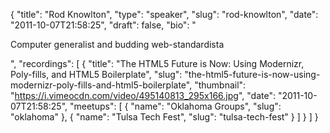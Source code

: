 {
  "title": "Rod Knowlton",
  "type": "speaker",
  "slug": "rod-knowlton",
  "date": "2011-10-07T21:58:25",
  "draft": false,
  "bio": "<p>Computer generalist and budding web-standardista</p>",
  "recordings": [
    {
      "title": "The HTML5 Future is Now: Using Modernizr, Poly-fills, and HTML5 Boilerplate",
      "slug": "the-html5-future-is-now-using-modernizr-poly-fills-and-html5-boilerplate",
      "thumbnail": "https://i.vimeocdn.com/video/495140813_295x166.jpg",
      "date": "2011-10-07T21:58:25",
      "meetups": [
        {
          "name": "Oklahoma Groups",
          "slug": "oklahoma"
        },
        {
          "name": "Tulsa Tech Fest",
          "slug": "tulsa-tech-fest"
        }
      ]
    }
  ]
}